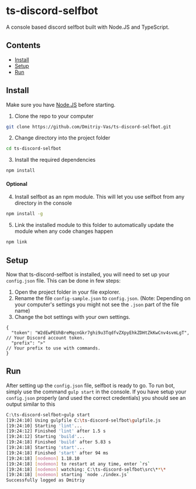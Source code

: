# ts-discord-selfbot
A console based discord selfbot built with Node.JS and TypeScript.

## Contents

+ [Install](#Usage)
+ [Setup](#Setup)
+ [Run](#Run)

## Install

Make sure you have [Node.JS](https://nodejs.org/en/) before starting.

1. Clone the repo to your computer

```bash
git clone https://github.com/Dmitriy-Vas/ts-discord-selfbot.git
```

2. Change directory into the project folder

```bash
cd ts-discord-selfbot
```

3. Install the required dependencies

```bash
npm install
```

#### Optional

4. Install selfbot as an npm module. This will let you use selfbot from any directory in the console

```bash
npm install -g
```

5. Link the installed module to this folder to automatically update the module when any code changes happen

```bash
npm link
``` 

## Setup

Now that ts-discord-selfbot is installed, you will need to set up your `config.json` file. This can be done in few steps:

1. Open the project folder in your file explorer.
2. Rename the file `config-sample.json` to `config.json`. (Note: Depending on your computer's settings you might not see the `.json` part of the file name)
3. Change the bot settings with your own settings.

```json5
{
  "token": "W2dEwPEUhBreMqcnGkr7ghi9u3TqdfvZXpyEhkZDHtZkKwCnv4svmLgT", // Your Discord account token.
  "prefix": ">"                                                        // Your prefix to use with commands.
}
```

## Run

After setting up the `config.json` file, selfbot is ready to go. To run bot, simply use the command `gulp start` in the console. If you have setup your `config.json` properly (and used the correct credentials) you should see an output similar to this

```bash
C:\ts-discord-selfbot>gulp start
[19:24:10] Using gulpfile C:\ts-discord-selfbot\gulpfile.js
[19:24:10] Starting 'lint'...
[19:24:12] Finished 'lint' after 1.5 s
[19:24:12] Starting 'build'...
[19:24:18] Finished 'build' after 5.83 s
[19:24:18] Starting 'start'...
[19:24:18] Finished 'start' after 94 ms
[19:24:18] [nodemon] 1.18.10
[19:24:18] [nodemon] to restart at any time, enter `rs`
[19:24:18] [nodemon] watching: C:\ts-discord-selfbot\src\**\*
[19:24:18] [nodemon] starting `node ./index.js`
Successfully logged as Dmitriy
```
